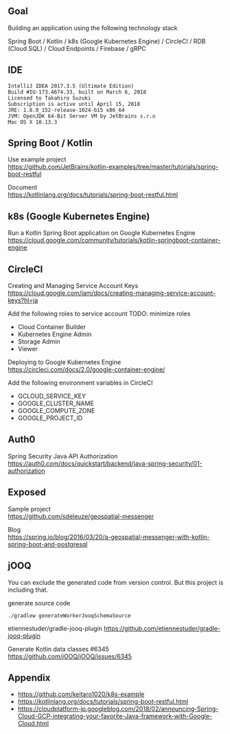 ## Goal

Building an application using the following technology stack

Spring Boot / Kotlin / k8s (Google Kubernetes Engine) / CircleCI / RDB (Cloud SQL) / Cloud Endpoints / Firebase / gRPC

## IDE

```
IntelliJ IDEA 2017.3.5 (Ultimate Edition)
Build #IU-173.4674.33, built on March 6, 2018
Licensed to Takahiro Suzuki
Subscription is active until April 15, 2018
JRE: 1.8.0_152-release-1024-b15 x86_64
JVM: OpenJDK 64-Bit Server VM by JetBrains s.r.o
Mac OS X 10.13.3
```

## Spring Boot / Kotlin

Use example project  
https://github.com/JetBrains/kotlin-examples/tree/master/tutorials/spring-boot-restful

Document  
https://kotlinlang.org/docs/tutorials/spring-boot-restful.html

## k8s (Google Kubernetes Engine)

Run a Kotlin Spring Boot application on Google Kubernetes Engine  
https://cloud.google.com/community/tutorials/kotlin-springboot-container-engine

## CircleCI

Creating and Managing Service Account Keys
https://cloud.google.com/iam/docs/creating-managing-service-account-keys?hl=ja

Add the following roles to service account
TODO: minimize roles

- Cloud Container Builder
- Kubernetes Engine Admin
- Storage Admin
- Viewer

Deploying to Google Kubernetes Engine  
https://circleci.com/docs/2.0/google-container-engine/

Add the following environment variables in CircleCI

- GCLOUD_SERVICE_KEY
- GOOGLE_CLUSTER_NAME
- GOOGLE_COMPUTE_ZONE
- GOOGLE_PROJECT_ID

## Auth0

Spring Security Java API Authorization  
https://auth0.com/docs/quickstart/backend/java-spring-security/01-authorization

## Exposed

Sample project  
https://github.com/sdeleuze/geospatial-messenger

Blog  
https://spring.io/blog/2016/03/20/a-geospatial-messenger-with-kotlin-spring-boot-and-postgresql

## jOOQ

You can exclude the generated code from version control. But this project is including that.

generate source code

```
./gradlew generateWorkerJooqSchemaSource
```


etiennestuder/gradle-jooq-plugin
https://github.com/etiennestuder/gradle-jooq-plugin

Generate Kotlin data classes #6345
https://github.com/jOOQ/jOOQ/issues/6345

## Appendix

- https://github.com/keitaro1020/k8s-example
- https://kotlinlang.org/docs/tutorials/spring-boot-restful.html
- https://cloudplatform-jp.googleblog.com/2018/02/announcing-Spring-Cloud-GCP-integrating-your-favorite-Java-framework-with-Google-Cloud.html

